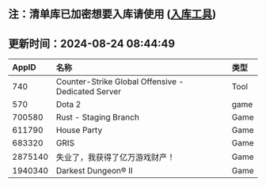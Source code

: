 ## 注：清单库已加密想要入库请使用 ([入库工具](https://github.com/BlankTMing/ManifestAutoUpdate/releases))

## 更新时间：2024-08-24 08:44:49
| AppID | 名称 | 类型  |
| :-------------------- | :----------------------------- | :----------- |
| 740 | Counter-Strike Global Offensive - Dedicated Server| Tool |
| 570 | Dota 2| game |
| 700580 | Rust - Staging Branch| Game |
| 611790 | House Party| Game |
| 683320 | GRIS| Game |
| 2875140 | 失业了，我获得了亿万游戏财产！| Game |
| 1940340 | Darkest Dungeon® II| Game |
